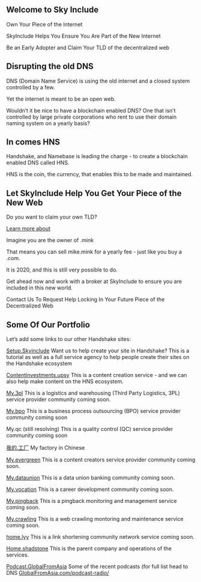 ## Welcome to Sky Include

Own Your Piece of the Internet

SkyInclude Helps You Ensure You Are Part of the New Internet

Be an Early Adopter and Claim Your TLD of the decentralized web



## Disrupting the old DNS

DNS (Domain Name Service) is using the old internet and a closed system controlled by a few.

Yet the internet is meant to be an open web.

Wouldn’t it be nice to have a blockchain enabled DNS? One that isn’t controlled by large private corporations who rent to use their domain naming system on a yearly basis?



## In comes HNS

Handshake, and Namebase is leading the charge - to create a blockchain enabled DNS called HNS. 


HNS is the coin, the currency, that enables this to be made and maintained.



## Let SkyInclude Help You Get Your Piece of the New Web

Do you want to claim your own TLD?

[Learn more about](about.html)

Imagine you are the owner of .mink

That means you can sell mike.mink for a yearly fee - just like you buy a .com.

It is 2020, and this is still very possible to do.

Get ahead now and work with a broker at SkyInclude to ensure you are included in this new world.

Contact Us To Request Help Locking In Your Future Piece of the Decentralized Web

## Some Of Our Portfolio

Let’s add some links to our other Handshake sites:

[Setup.Skyinclude](http://setup.skyinclude)
Want us to help create your site in Handshake? This is a tutorial as well as a full service agency to help people create their sites on the Handshake ecosystem

[Contentinvestments.upsy](http://contentinvestments.upsy)
This is a content creation service - and we can also help make content on the HNS ecosystem.

[My.3pl](http://my.3pl) 
This is a logistics and warehousing (Third Party Logistics, 3PL) service provider community coming soon.

[My.bpo](http://my.bpo)
This is a business process outsourcing (BPO) service provider community coming soon

My.qc (still resolving)
This is a quality control (QC) service provider community coming soon


[我的.工厂](http://xn--wnu286b.xn--fmrp5v/)
My factory in Chinese 

[My.evergreen](http://my.evergreen)
This is a content creators service provider community coming soon.

[My.dataunion](http://my.dataunion)
This is a data union banking community coming soon.

[My.vocation](http://my.vocation)
This is a career development community coming soon.

[My.pingback](http://my.pingback)
This is a pingback monitoring and management service coming soon.

[My.crawling](http://my.crawling)
This is a web crawling montoring and maintenance service coming soon.

[home.lyy](http://home.lyy)
This is a link shortening community network service coming soon.

[Home.shadstone](http://home.shadstone)
This is the parent company and operations of the services.

[Podcast.GlobalFromAsia](http://podcast.globalfromasia)
Some of the recent podcasts (for full list head to DNS [GlobalFromAsia.com/podcast-radio/](https://www.globalfromasia.com/podcast-radio/ 
)



